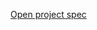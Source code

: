[Open project spec](https://rawcdn.githack.com/paulruziskey/cpp-level-one/3c88933c6c97360096847757fd786109a6be9a8e/module_nine/project_one/project_one_array_practice.html)